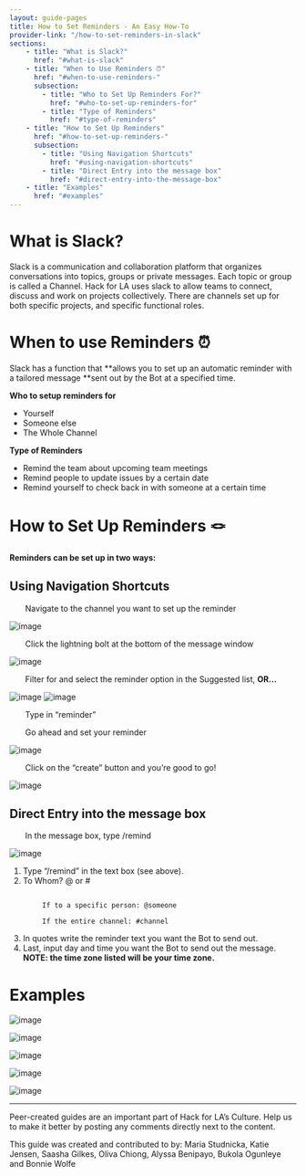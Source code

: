 ```yaml
---
layout: guide-pages
title: How to Set Reminders - An Easy How-To
provider-link: "/how-to-set-reminders-in-slack"
sections:   
    - title: "What is Slack?"
      href: "#what-is-slack"
    - title: "When to Use Reminders ⏰"
      href: "#when-to-use-reminders-"
      subsection:
        - title: "Who to Set Up Reminders For?"
          href: "#who-to-set-up-reminders-for"
        - title: "Type of Reminders"
          href: "#type-of-reminders"
    - title: "How to Set Up Reminders"
      href: "#how-to-set-up-reminders-"
      subsection:
        - title: "Using Navigation Shortcuts"
          href: "#using-navigation-shortcuts"
        - title: "Direct Entry into the message box"
          href: "#direct-entry-into-the-message-box"
    - title: "Examples"
      href: "#examples"
---
```


# **What** is Slack?

Slack is a communication and collaboration platform that organizes conversations into topics, groups or private messages.  Each topic or group is called a Channel.  Hack for LA uses slack to allow teams to connect, discuss and work on projects collectively.  There are channels set up for both specific projects, and specific functional roles. 


# **When** to use Reminders ⏰

Slack has a function that **allows you to set up an automatic reminder with a tailored message **sent out by the Bot at a specified time.  

**Who to setup reminders for**
* Yourself 
* Someone else 
* The Whole Channel

**Type of Reminders**

* Remind the team about upcoming team meetings
* Remind people to update issues by a certain date
* Remind yourself to check back in with someone at a certain time


# **How** to Set Up Reminders 🪢

**Reminders can be set up in two ways:**


## Using Navigation Shortcuts

&nbsp;&nbsp;&nbsp;&nbsp;&nbsp;&nbsp; Navigate to the channel you want to set up the reminder


![image](assets/images/guides/how-to-set-reminders-in-slack/image2.png)



&nbsp;&nbsp;&nbsp;&nbsp;&nbsp;&nbsp; Click the lightning bolt at the bottom of the message window 

![image](assets/images/guides/how-to-set-reminders-in-slack/image15.png)

    




&nbsp;&nbsp;&nbsp;&nbsp;&nbsp;&nbsp; Filter for and select the reminder option in the Suggested list, **OR…**




![image](assets/images/guides/how-to-set-reminders-in-slack/image10.png)
![image](assets/images/guides/how-to-set-reminders-in-slack/image3.png)



&nbsp;&nbsp;&nbsp;&nbsp;&nbsp;&nbsp; Type in “reminder”


&nbsp;&nbsp;&nbsp;&nbsp;&nbsp;&nbsp; Go ahead and set your reminder


![image](assets/images/guides/how-to-set-reminders-in-slack/image16.png)




&nbsp;&nbsp;&nbsp;&nbsp;&nbsp;&nbsp; Click on the “create” button and you’re good to go! 


![image](assets/images/guides/how-to-set-reminders-in-slack/image14.png)






## Direct Entry into the message box


&nbsp;&nbsp;&nbsp;&nbsp;&nbsp;&nbsp; In the message box, type /remind 



![image](assets/images/guides/how-to-set-reminders-in-slack/image11.png)





1. Type “/remind” in the text box (see above).
2. To Whom? @ or # 



```

        If to a specific person: @someone

```

```
        If the entire channel: #channel
```

3. In quotes write the reminder text you want the Bot to send out.
4. Last, input day and time you want the Bot to send out the message. **NOTE: the time zone listed will be your time zone.**


# **Examples**

![image](assets/images/guides/how-to-set-reminders-in-slack/image8.png)




![image](assets/images/guides/how-to-set-reminders-in-slack/image5.png)




![image](assets/images/guides/how-to-set-reminders-in-slack/image9.png)





![image](assets/images/guides/how-to-set-reminders-in-slack/image12.png)




![image](assets/images/guides/how-to-set-reminders-in-slack/image4.png)





---


Peer-created guides are an important part of Hack for LA’s Culture. Help us to make it better by posting any comments directly next to the content.

This guide was created and contributed to by: Maria Studnicka, Katie Jensen, Saasha Gilkes, Oliva Chiong, Alyssa Benipayo, Bukola Ogunleye and Bonnie Wolfe
